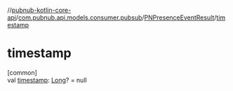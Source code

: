//[pubnub-kotlin-core-api](../../../index.md)/[com.pubnub.api.models.consumer.pubsub](../index.md)/[PNPresenceEventResult](index.md)/[timestamp](timestamp.md)

# timestamp

[common]\
val [timestamp](timestamp.md): [Long](https://kotlinlang.org/api/latest/jvm/stdlib/kotlin-stdlib/kotlin/-long/index.html)? = null
